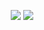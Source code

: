 <p align="center">
    <img src="https://komarev.com/ghpvc/?username=noeltheskid&color=red"
    <br>
    <img src="https://discord.c99.nl/widget/theme-4/518062226079350786.png" />
</p>
